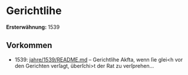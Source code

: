 # Gerichtlihe

**Ersterwähnung:** 1539

## Vorkommen
- 1539: [jahre/1539/README.md](../jahre/1539/README.md) – Gerichtlihe Akfta, wenn ſie glei<h vor den Gerichten
verſagt, überſchi>t der Rat zu verſprehen...
